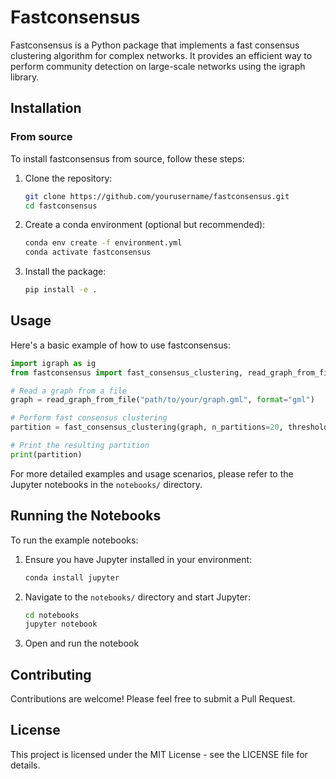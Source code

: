 # Fastconsensus

Fastconsensus is a Python package that implements a fast consensus clustering algorithm for complex networks. It provides an efficient way to perform community detection on large-scale networks using the igraph library.

## Installation

### From source

To install fastconsensus from source, follow these steps:

1. Clone the repository:
   ```bash
   git clone https://github.com/yourusername/fastconsensus.git
   cd fastconsensus
   ```

2. Create a conda environment (optional but recommended):
   ```bash
   conda env create -f environment.yml
   conda activate fastconsensus
   ```

3. Install the package:
   ```bash
   pip install -e .
   ```

## Usage

Here's a basic example of how to use fastconsensus:

```python
import igraph as ig
from fastconsensus import fast_consensus_clustering, read_graph_from_file

# Read a graph from a file
graph = read_graph_from_file("path/to/your/graph.gml", format="gml")

# Perform fast consensus clustering
partition = fast_consensus_clustering(graph, n_partitions=20, threshold=0.2)

# Print the resulting partition
print(partition)
```

For more detailed examples and usage scenarios, please refer to the Jupyter notebooks in the `notebooks/` directory.

## Running the Notebooks

To run the example notebooks:

1. Ensure you have Jupyter installed in your environment:
   ```bash
   conda install jupyter
   ```

2. Navigate to the `notebooks/` directory and start Jupyter:
   ```bash
   cd notebooks
   jupyter notebook
   ```

3. Open and run the notebook

## Contributing

Contributions are welcome! Please feel free to submit a Pull Request.

## License

This project is licensed under the MIT License - see the LICENSE file for details.
